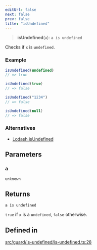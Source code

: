 ```yaml
---
editUrl: false
next: false
prev: false
title: "isUndefined"
---
```


> **isUndefined**(`a`): `a is undefined`

Checks if `x` is `undefined`.

### Example
```ts
isUndefined(undefined)
// => true

isUndefined(true)
// => false

isUndefined("1234")
// => false

isUndefined(null)
// => false
```

### Alternatives
- [Lodash isUndefined](https://lodash.com/docs/4.17.15#isUndefined)

## Parameters

### a

`unknown`

## Returns

`a is undefined`

`true` if `x` is a `undefined`, `false` otherwise.

## Defined in

[src/guard/is-undefined/is-undefined.ts:28](https://github.com/skyleague/axioms/blob/75fb1c5c977f1940e84e5cdcef2be336d1fd81da/src/guard/is-undefined/is-undefined.ts#L28)
